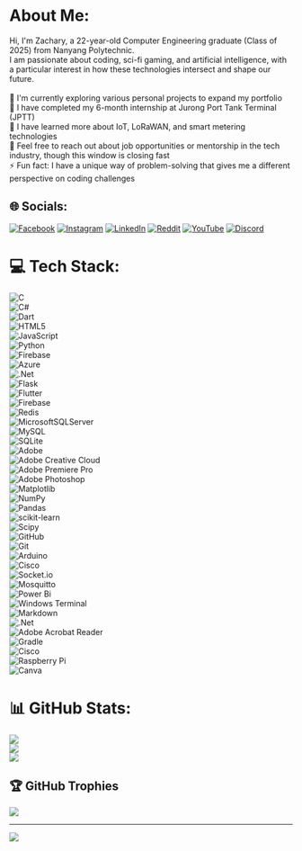 # About Me:
Hi, I'm Zachary, a 22-year-old Computer Engineering graduate (Class of 2025) from Nanyang Polytechnic. <br>
I am passionate about coding, sci-fi gaming, and artificial intelligence, with a particular interest in how these technologies intersect and shape our future.<br>
<br>
🔭 I'm currently exploring various personal projects to expand my portfolio<br>
👷 I have completed my 6-month internship at Jurong Port Tank Terminal (JPTT)<br>
🌱 I have learned more about IoT, LoRaWAN, and smart metering technologies<br>
💬 Feel free to reach out about job opportunities or mentorship in the tech industry, though this window is closing fast<br>
⚡ Fun fact: I have a unique way of problem-solving that gives me a different perspective on coding challenges

## 🌐 Socials:
[![Facebook](https://img.shields.io/badge/Facebook-%231877F2.svg?logo=Facebook&logoColor=white)](https://www.facebook.com/profile.php?id=100014697270755) 
[![Instagram](https://img.shields.io/badge/Instagram-%23E4405F.svg?logo=Instagram&logoColor=white)](https://instagram.com/5cf3cdf8aa9db2cb519eb28034d9e) 
[![LinkedIn](https://img.shields.io/badge/LinkedIn-%230077B5.svg?logo=linkedin&logoColor=white)](https://www.linkedin.com/in/ongzacharywastaken/) 
[![Reddit](https://img.shields.io/badge/Reddit-%23FF4500.svg?logo=Reddit&logoColor=white)](https://reddit.com/user/Zwasnotfround) 
[![YouTube](https://img.shields.io/badge/YouTube-%23FF0000.svg?logo=YouTube&logoColor=white)](https://www.youtube.com/@zachary4208) 
[![Discord](https://img.shields.io/badge/Discord-%237289DA.svg?logo=discord&logoColor=white)](https://discord.gg/77mzHmDb)  

# 💻 Tech Stack:
![C](https://img.shields.io/badge/c-%2300599C.svg?style=flat-square&logo=c&logoColor=white)<br> 
![C#](https://img.shields.io/badge/c%23-%23239120.svg?style=flat-square&logo=csharp&logoColor=white)<br> 
![Dart](https://img.shields.io/badge/dart-%230175C2.svg?style=flat-square&logo=dart&logoColor=white)<br> 
![HTML5](https://img.shields.io/badge/html5-%23E34F26.svg?style=flat-square&logo=html5&logoColor=white)<br> 
![JavaScript](https://img.shields.io/badge/javascript-%23323330.svg?style=flat-square&logo=javascript&logoColor=%23F7DF1E)<br> 
![Python](https://img.shields.io/badge/python-3670A0?style=flat-square&logo=python&logoColor=ffdd54)<br> 
![Firebase](https://img.shields.io/badge/firebase-%23039BE5.svg?style=flat-square&logo=firebase)<br> 
![Azure](https://img.shields.io/badge/azure-%230072C6.svg?style=flat-square&logo=microsoftazure&logoColor=white)<br> 
![.Net](https://img.shields.io/badge/.NET-5C2D91?style=flat-square&logo=.net&logoColor=white)<br> 
![Flask](https://img.shields.io/badge/flask-%23000.svg?style=flat-square&logo=flask&logoColor=white)<br> 
![Flutter](https://img.shields.io/badge/Flutter-%2302569B.svg?style=flat-square&logo=Flutter&logoColor=white)<br> 
![Firebase](https://img.shields.io/badge/firebase-a08021?style=flat-square&logo=firebase&logoColor=ffcd34)<br> 
![Redis](https://img.shields.io/badge/redis-%23DD0031.svg?style=flat-square&logo=redis&logoColor=white)<br> 
![MicrosoftSQLServer](https://img.shields.io/badge/Microsoft%20SQL%20Server-CC2927?style=flat-square&logo=microsoft%20sql%20server&logoColor=white)<br> 
![MySQL](https://img.shields.io/badge/mysql-4479A1.svg?style=flat-square&logo=mysql&logoColor=white)<br> 
![SQLite](https://img.shields.io/badge/sqlite-%2307405e.svg?style=flat-square&logo=sqlite&logoColor=white)<br> 
![Adobe](https://img.shields.io/badge/adobe-%23FF0000.svg?style=flat-square&logo=adobe&logoColor=white)<br> 
![Adobe Creative Cloud](https://img.shields.io/badge/Adobe%20Creative%20Cloud-DA1F26.svg?style=flat-square&logo=Adobe%20Creative%20Cloud&logoColor=white)<br> 
![Adobe Premiere Pro](https://img.shields.io/badge/Adobe%20Premiere%20Pro-9999FF.svg?style=flat-square&logo=Adobe%20Premiere%20Pro&logoColor=white)<br> 
![Adobe Photoshop](https://img.shields.io/badge/adobe%20photoshop-%2331A8FF.svg?style=flat-square&logo=adobe%20photoshop&logoColor=white)<br> 
![Matplotlib](https://img.shields.io/badge/Matplotlib-%23ffffff.svg?style=flat-square&logo=Matplotlib&logoColor=black)<br> 
![NumPy](https://img.shields.io/badge/numpy-%23013243.svg?style=flat-square&logo=numpy&logoColor=white)<br> 
![Pandas](https://img.shields.io/badge/pandas-%23150458.svg?style=flat-square&logo=pandas&logoColor=white)<br> 
![scikit-learn](https://img.shields.io/badge/scikit--learn-%23F7931E.svg?style=flat-square&logo=scikit-learn&logoColor=white)<br> 
![Scipy](https://img.shields.io/badge/SciPy-%230C55A5.svg?style=flat-square&logo=scipy&logoColor=%white)<br> 
![GitHub](https://img.shields.io/badge/github-%23121011.svg?style=flat-square&logo=github&logoColor=white)<br> 
![Git](https://img.shields.io/badge/git-%23F05033.svg?style=flat-square&logo=git&logoColor=white)<br> 
![Arduino](https://img.shields.io/badge/-Arduino-00979D?style=flat-square&logo=Arduino&logoColor=white)<br> 
![Cisco](https://img.shields.io/badge/cisco-%23049fd9.svg?style=flat-square&logo=cisco&logoColor=black)<br> 
![Socket.io](https://img.shields.io/badge/Socket.io-black?style=flat-square&logo=socket.io&badgeColor=010101)<br> 
![Mosquitto](https://img.shields.io/badge/mosquitto-%233C5280.svg?style=flat-square&logo=eclipsemosquitto&logoColor=white)<br> 
![Power Bi](https://img.shields.io/badge/power_bi-F2C811?style=flat-square&logo=powerbi&logoColor=black)<br> 
![Windows Terminal](https://img.shields.io/badge/Windows%20Terminal-%234D4D4D.svg?style=flat-square&logo=windows-terminal&logoColor=white)<br> 
![Markdown](https://img.shields.io/badge/markdown-%23000000.svg?style=flat-square&logo=markdown&logoColor=white)<br> 
![.Net](https://img.shields.io/badge/.NET-5C2D91?style=flat-square&logo=.net&logoColor=white)<br> 
![Adobe Acrobat Reader](https://img.shields.io/badge/Adobe%20Acrobat%20Reader-EC1C24.svg?style=flat-square&logo=Adobe%20Acrobat%20Reader&logoColor=white)<br> 
![Gradle](https://img.shields.io/badge/Gradle-02303A.svg?style=flat-square&logo=Gradle&logoColor=white)<br> 
![Cisco](https://img.shields.io/badge/cisco-%23049fd9.svg?style=flat-square&logo=cisco&logoColor=black)<br> 
![Raspberry Pi](https://img.shields.io/badge/-Raspberry_Pi-C51A4A?style=flat-square&logo=Raspberry-Pi)<br> 
![Canva](https://img.shields.io/badge/Canva-%2300C4CC.svg?style=flat-square&logo=Canva&logoColor=white)<br> 

# 📊 GitHub Stats:
![](https://github-readme-stats.vercel.app/api?username=zacw-243L&theme=dark&hide_border=false&include_all_commits=true&count_private=true)<br/>
![](https://github-readme-streak-stats.herokuapp.com/?user=zacw-243L&theme=dark&hide_border=false)<br/>
![](https://github-readme-stats.vercel.app/api/top-langs/?username=zacw-243L&theme=dark&hide_border=false&include_all_commits=true&count_private=true&layout=compact)

## 🏆 GitHub Trophies
![](https://github-profile-trophy.vercel.app/?username=zacw-243L&theme=radical&no-frame=false&no-bg=true&margin-w=4)

---
[![](https://visitcount.itsvg.in/api?id=zacw-243L&icon=0&color=4)](https://visitcount.itsvg.in)


